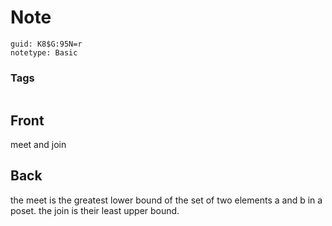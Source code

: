 # Note
```
guid: K8$G:95N=r
notetype: Basic
```

### Tags
```
```

## Front
meet and join

## Back
the meet is the greatest lower bound of the set of two elements a and b in a poset. the join is their least upper bound.
